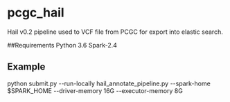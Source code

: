 # pcgc_hail
Hail v0.2 pipeline used to VCF file from PCGC for export into elastic search.

##Requirements
Python 3.6
Spark-2.4

## Example
python submit.py --run-locally hail_annotate_pipeline.py --spark-home $SPARK_HOME --driver-memory 16G --executor-memory 8G
